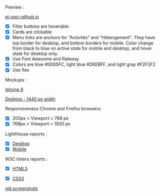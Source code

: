 Preview :

[el-opcr.github.io](https://el-opcr.github.io/EricLonguemare_2_16102020/)

- [x] Filter buttons are hoverable
- [x] Cards are clickable
- [X] Menu links are anchors for "Activités" and "Hébergement". They have top border for desktop,
      and bottom borders for mobile. Color change from black to blue on active state for mobile and
      desktop, and hover state for desktop only.
- [X] Use Font Awesome and Raleway
- [X] Colors are blue #0065FC, light blue #DEEBFF, and light gray #F2F2F2
- [X] Use flex

Mockups :

[Iphone 8](https://github.com/el-opcr/EricLonguemare_2_16102020/commit/a0ab760a68f3e9f1a3dacd36f6f39970766e9526#diff-eec80521e250ecb0051a4644e1b34b795c2f8d42745989adbfe87b9c43f20786)

[Desktop - 1440 px width](https://github.com/el-opcr/EricLonguemare_2_16102020/commit/a0ab760a68f3e9f1a3dacd36f6f39970766e9526#diff-e19bb88ad52ff782b0749b43d6be595c8d4e466d926acc12f2f3f9d74a02d6e8)

Responsiveness Chrome and Firefox browsers:

- [x] 200px < Viewport < 768 px
- [x] 768px < Viewport < 1920 px

LightHouse reports :

- [x] [Desktop](https://googlechrome.github.io/lighthouse/viewer/?gist=33720f299e12b1595a3417e9930e7ee9)
- [x] [Mobile](https://googlechrome.github.io/lighthouse/viewer/?gist=d04fef6857ecceb005cb88713c780287)

W3C linters reports :

- [x] [HTML5](https://validator.w3.org/nu/?showsource=yes&showoutline=yes&showimagereport=yes&doc=https%3A%2F%2Fel-opcr.github.io%2FEricLonguemare_2_16102020%2F)
- [x] [CSS3](https://jigsaw.w3.org/css-validator/validator?uri=https%3A%2F%2Fel-opcr.github.io%2FEricLonguemare_2_16102020%2F&profile=css3svg&usermedium=all&warning=1&vextwarning=&lang=fr)


[old screenshots](https://github.com/el-opcr/EricLonguemare_2_16102020/tree/master/reviews/old-screenshots.md)
